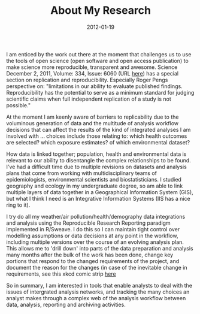 ﻿--- 
name: about-my-research
layout: post
title: About My Research
date: 2012-01-19
categories: 
- thoughts
- blogger
- wordpress
- jekyll
---

I am enticed by the work out there at the moment that challenges us to use the tools of open science (open software and open access publication) to make science more reproducible, transparent and awesome.  Science December 2, 2011, Volume: 334, Issue: 6060 (URL [here][]) has a special section on replication and reproducibility.  Especially Roger Pengs perspective on:
"limitations in our ability to evaluate published findings. Reproducibility has the potential to serve as a minimum standard for judging scientific claims when full independent replication of a study is not possible." 

At the moment I am keenly aware of barriers to replicability due to the voluminous generation of data and the multitude of analysis workflow decisions that can affect the results of the kind of integrated analyses I am involved with ... choices include those relating to: which health outcomes are selected? which exposure estimates? of which environmental dataset?  

How data is linked together; population, health and environmental data is relevant to our ability to disentangle the complex relationships to be found.   I've had a difficult time due to multiple revisions on datasets and analysis plans that come from working with multidisciplinary teams of epidemiologists, environmental scientists and biostatisticians.  I studied geography and ecology in my undergraduate degree, so am able to link multiple layers of data together in a Geographical Information System (GIS), but what I think I need is an Integrative Information Systems (IIS has a nice ring to it).  

I try do all my weather/air pollution/health/demography data integrations and analysis using the Reproducible Research Reporting paradigm implemented in R/Sweave.  I do this so I can maintain tight control over modelling assumptions or data decisions at any point in the workflow, including multiple versions over the course of an evolving analysis plan.  This allows me to 'drill down' into parts of the data preparation and analysis many months after the bulk of the work has been done, change key portions that respond to the changed requirements of the project, and document the reason for the changes (in case of the inevitable change in requirements, see this xkcd comic strip [here][here2]

So in summary, I am interested in tools that enable analysts to deal with the issues of intergrated analysis networks, and tracking the many choices an analyst makes through a complex web of the analysis workflow between data, analysis, reporting and archiving activities.


[here]: http://www.sciencemag.org/content/334/6060.toc
[here2]: http://xkcd.com/844/